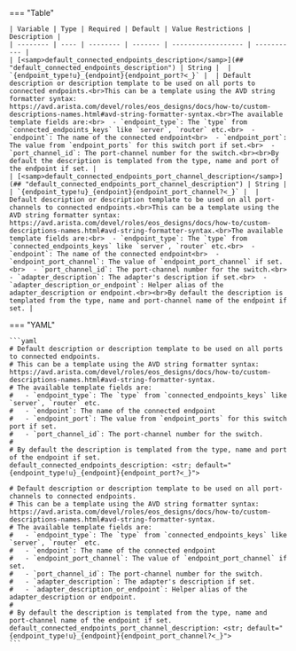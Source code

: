 <!--
  ~ Copyright (c) 2024 Arista Networks, Inc.
  ~ Use of this source code is governed by the Apache License 2.0
  ~ that can be found in the LICENSE file.
  -->
=== "Table"

    | Variable | Type | Required | Default | Value Restrictions | Description |
    | -------- | ---- | -------- | ------- | ------------------ | ----------- |
    | [<samp>default_connected_endpoints_description</samp>](## "default_connected_endpoints_description") | String |  | `{endpoint_type!u}_{endpoint}{endpoint_port?<_}` |  | Default description or description template to be used on all ports to connected endpoints.<br>This can be a template using the AVD string formatter syntax: https://avd.arista.com/devel/roles/eos_designs/docs/how-to/custom-descriptions-names.html#avd-string-formatter-syntax.<br>The available template fields are:<br>  - `endpoint_type`: The `type` from `connected_endpoints_keys` like `server`, `router` etc.<br>  - `endpoint`: The name of the connected endpoint<br>  - `endpoint_port`: The value from `endpoint_ports` for this switch port if set.<br>  - `port_channel_id`: The port-channel number for the switch.<br><br>By default the description is templated from the type, name and port of the endpoint if set. |
    | [<samp>default_connected_endpoints_port_channel_description</samp>](## "default_connected_endpoints_port_channel_description") | String |  | `{endpoint_type!u}_{endpoint}{endpoint_port_channel?<_}` |  | Default description or description template to be used on all port-channels to connected endpoints.<br>This can be a template using the AVD string formatter syntax: https://avd.arista.com/devel/roles/eos_designs/docs/how-to/custom-descriptions-names.html#avd-string-formatter-syntax.<br>The available template fields are:<br>  - `endpoint_type`: The `type` from `connected_endpoints_keys` like `server`, `router` etc.<br>  - `endpoint`: The name of the connected endpoint<br>  - `endpoint_port_channel`: The value of `endpoint_port_channel` if set.<br>  - `port_channel_id`: The port-channel number for the switch.<br>  - `adapter_description`: The adapter's description if set.<br>  - `adapter_description_or_endpoint`: Helper alias of the adapter_description or endpoint.<br><br>By default the description is templated from the type, name and port-channel name of the endpoint if set. |

=== "YAML"

    ```yaml
    # Default description or description template to be used on all ports to connected endpoints.
    # This can be a template using the AVD string formatter syntax: https://avd.arista.com/devel/roles/eos_designs/docs/how-to/custom-descriptions-names.html#avd-string-formatter-syntax.
    # The available template fields are:
    #   - `endpoint_type`: The `type` from `connected_endpoints_keys` like `server`, `router` etc.
    #   - `endpoint`: The name of the connected endpoint
    #   - `endpoint_port`: The value from `endpoint_ports` for this switch port if set.
    #   - `port_channel_id`: The port-channel number for the switch.
    #
    # By default the description is templated from the type, name and port of the endpoint if set.
    default_connected_endpoints_description: <str; default="{endpoint_type!u}_{endpoint}{endpoint_port?<_}">

    # Default description or description template to be used on all port-channels to connected endpoints.
    # This can be a template using the AVD string formatter syntax: https://avd.arista.com/devel/roles/eos_designs/docs/how-to/custom-descriptions-names.html#avd-string-formatter-syntax.
    # The available template fields are:
    #   - `endpoint_type`: The `type` from `connected_endpoints_keys` like `server`, `router` etc.
    #   - `endpoint`: The name of the connected endpoint
    #   - `endpoint_port_channel`: The value of `endpoint_port_channel` if set.
    #   - `port_channel_id`: The port-channel number for the switch.
    #   - `adapter_description`: The adapter's description if set.
    #   - `adapter_description_or_endpoint`: Helper alias of the adapter_description or endpoint.
    #
    # By default the description is templated from the type, name and port-channel name of the endpoint if set.
    default_connected_endpoints_port_channel_description: <str; default="{endpoint_type!u}_{endpoint}{endpoint_port_channel?<_}">
    ```
